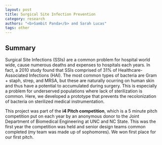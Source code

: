 ```yaml
---
layout: post
title: Surgical Site Infection Prevention 
category: research
authors: "<b>Sambit Panda</b> and Sarah Lucas"
tags: other
---
```


## Summary

Surgical Site Infections (SSIs) are a common problem for hospital world wide, cause numerous deaths and expenses to hospitals each years. In fact, a 2010 study found that SSIs comprised of 31% of Healthcare-Associated Infections (HAI). The most common types of bacteria are Gram + staph, strep, and MRSA, but these are naturally ocurring on human skin and thus have a potential to accumulated during surgery. This is especially a problem for underserved populations where lack of sterilization is common. Here, we developed a prototype that prevents the recolonization of bacteria on sterilized medical instrumentation.

This project was part of the <b>i4 Pitch competition</b>, which is a 5 minute pitch competition put on each year by an anonymous donor to the Joint Department of Biomedical Engineering at UNC and NC State. This was the first year the competition was held and senior design teams common completed (my team was made up of sophomores). We won first place for our first pitch.
